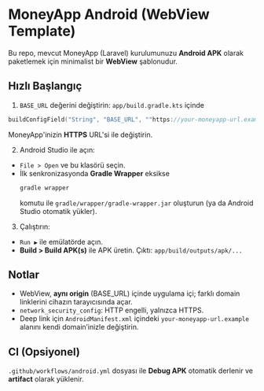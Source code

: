# MoneyApp Android (WebView Template)

Bu repo, mevcut MoneyApp (Laravel) kurulumunuzu **Android APK** olarak paketlemek için minimalist bir **WebView** şablonudur.

## Hızlı Başlangıç
1) `BASE_URL` değerini değiştirin: `app/build.gradle.kts` içinde
```kotlin
buildConfigField("String", "BASE_URL", ""https://your-moneyapp-url.example"")
```
MoneyApp'inizin **HTTPS** URL'si ile değiştirin.

2) Android Studio ile açın:
- `File > Open` ve bu klasörü seçin.
- İlk senkronizasyonda **Gradle Wrapper** eksikse
  ```bash
  gradle wrapper
  ```
  komutu ile `gradle/wrapper/gradle-wrapper.jar` oluşturun (ya da Android Studio otomatik yükler).

3) Çalıştırın:
- `Run ▶` ile emülatörde açın.
- **Build > Build APK(s)** ile APK üretin. Çıktı: `app/build/outputs/apk/...`

## Notlar
- WebView, **aynı origin** (BASE_URL) içinde uygulama içi; farklı domain linklerini cihazın tarayıcısında açar.
- `network_security_config`: HTTP engelli, yalnızca HTTPS.
- Deep link için `AndroidManifest.xml` içindeki `your-moneyapp-url.example` alanını kendi domain’inizle değiştirin.

## CI (Opsiyonel)
`.github/workflows/android.yml` dosyası ile **Debug APK** otomatik derlenir ve **artifact** olarak yüklenir.